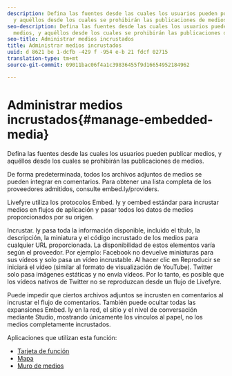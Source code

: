 ```yaml
---
description: Defina las fuentes desde las cuales los usuarios pueden publicar medios,
  y aquéllos desde los cuales se prohibirán las publicaciones de medios.
seo-description: Defina las fuentes desde las cuales los usuarios pueden publicar
  medios, y aquéllos desde los cuales se prohibirán las publicaciones de medios.
seo-title: Administrar medios incrustados
title: Administrar medios incrustados
uuid: d 8621 be 1-dcfb -429 f -954 e-b 21 fdcf 02715
translation-type: tm+mt
source-git-commit: 09011bac06f4a1c39836455f9d16654952184962

---
```



# Administrar medios incrustados{#manage-embedded-media}

Defina las fuentes desde las cuales los usuarios pueden publicar medios, y aquéllos desde los cuales se prohibirán las publicaciones de medios.

De forma predeterminada, todos los archivos adjuntos de medios se pueden integrar en comentarios. Para obtener una lista completa de los proveedores admitidos, consulte embed.ly/providers.

Livefyre utiliza los protocolos Embed. ly y oembed estándar para incrustar medios en flujos de aplicación y pasar todos los datos de medios proporcionados por su origen.

Incrustar. ly pasa toda la información disponible, incluido el título, la descripción, la miniatura y el código incrustado de los medios para cualquier URL proporcionada. La disponibilidad de estos elementos varía según el proveedor. Por ejemplo: Facebook no devuelve miniaturas para sus vídeos y solo pasa un vídeo incrustable. Al hacer clic en Reproducir se iniciará el vídeo (similar al formato de visualización de YouTube). Twitter solo pasa imágenes estáticas y no envía vídeos. Por lo tanto, es posible que los vídeos nativos de Twitter no se reproduzcan desde un flujo de Livefyre.

Puede impedir que ciertos archivos adjuntos se incrusten en comentarios al incrustar el flujo de comentarios. También puede ocultar todas las expansiones Embed. ly en la red, el sitio y el nivel de conversación mediante Studio, mostrando únicamente los vínculos al papel, no los medios completamente incrustados.

Aplicaciones que utilizan esta función:

* [Tarjeta de función](/help/using/c-about-apps/c-feature-card-app/c-feature-card-app.md#c_feature_card_app)
* [Mapa](/help/using/c-about-apps/c-map-app/c-map-app.md#c_map_app)
* [Muro de medios](/help/using/c-about-apps/c-media-wall-app/c-media-wall-app.md#c_media_wall_app)

